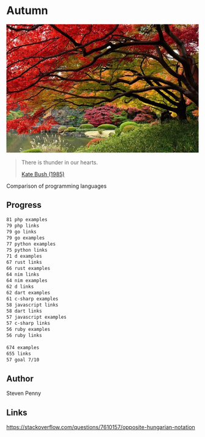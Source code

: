 # Autumn

![hero](docs/image.jpg)

> There is thunder in our hearts.
>
> [Kate Bush (1985)](//youtu.be/8rIjsa85UVk)

Comparison of programming languages

## Progress

~~~
81 php examples
79 php links
79 go links
79 go examples
77 python examples
75 python links
71 d examples
67 rust links
66 rust examples
64 nim links
64 nim examples
62 d links
62 dart examples
61 c-sharp examples
58 javascript links
58 dart links
57 javascript examples
57 c-sharp links
56 ruby examples
56 ruby links

674 examples
655 links
57 goal 7/10
~~~

## Author

Steven Penny

## Links

<https://stackoverflow.com/questions/7610157/opposite-hungarian-notation>
